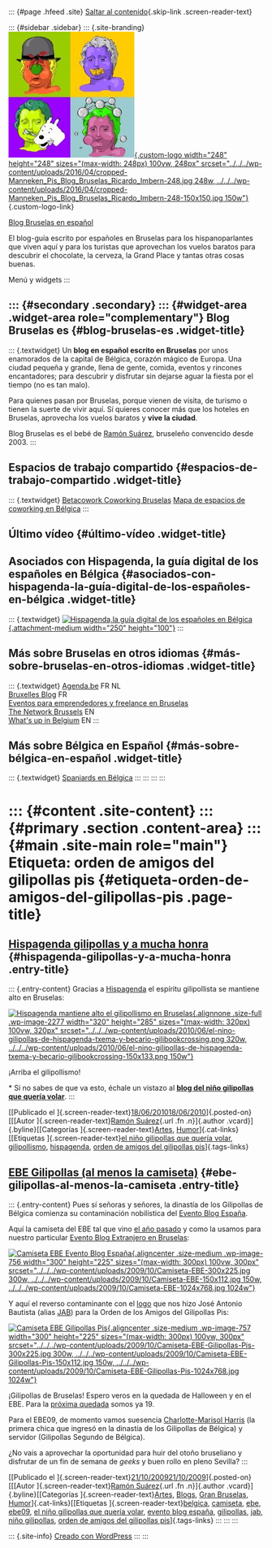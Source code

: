 ::: {#page .hfeed .site}
[Saltar al contenido](index.html#content){.skip-link
.screen-reader-text}

::: {#sidebar .sidebar}
::: {.site-branding}
[![](../../../wp-content/uploads/2016/04/cropped-Manneken_Pis_Blog_Bruselas_Ricardo_Imbern-248.jpg){.custom-logo
width="248" height="248" sizes="(max-width: 248px) 100vw, 248px"
srcset="../../../wp-content/uploads/2016/04/cropped-Manneken_Pis_Blog_Bruselas_Ricardo_Imbern-248.jpg 248w, ../../../wp-content/uploads/2016/04/cropped-Manneken_Pis_Blog_Bruselas_Ricardo_Imbern-248-150x150.jpg 150w"}](../../../index.html){.custom-logo-link}

[Blog Bruselas en español](../../../index.html)

El blog-guía escrito por españoles en Bruselas para los hispanoparlantes
que viven aquí y para los turistas que aprovechan los vuelos baratos
para descubrir el chocolate, la cerveza, la Grand Place y tantas otras
cosas buenas.

Menú y widgets
:::

::: {#secondary .secondary}
::: {#widget-area .widget-area role="complementary"}
Blog Bruselas es {#blog-bruselas-es .widget-title}
----------------

::: {.textwidget}
Un **blog en español escrito en Bruselas** por unos enamorados de la
capital de Bélgica, corazón mágico de Europa. Una ciudad pequeña y
grande, llena de gente, comida, eventos y rincones encantadores; para
descubrir y disfrutar sin dejarse aguar la fiesta por el tiempo (no es
tan malo).

Para quienes pasan por Bruselas, porque vienen de visita, de turismo o
tienen la suerte de vivir aquí. Sí quieres conocer más que los hoteles
en Bruselas, aprovecha los vuelos baratos y **vive la ciudad**.

Blog Bruselas es el bebé de [Ramón Suárez](http://www.ramonsuarez.com),
bruseleño convencido desde 2003.
:::

Espacios de trabajo compartido {#espacios-de-trabajo-compartido .widget-title}
------------------------------

::: {.textwidget}
[Betacowork Coworking Bruselas](http://www.betacowork.com) [Mapa de
espacios de coworking en Bélgica](http://coworkingbelgium.com)
:::

Último vídeo {#último-vídeo .widget-title}
------------

Asociados con Hispagenda, la guía digital de los españoles en Bélgica {#asociados-con-hispagenda-la-guía-digital-de-los-españoles-en-bélgica .widget-title}
---------------------------------------------------------------------

::: {.textwidget}
[![Hispagenda,la guía digital de los españoles en
Bélgica](../../../wp-content/uploads/2010/04/Hispagenda-250px.gif "Hispagenda, la guía digital de los españoles en Bélgica"){.attachment-medium
width="250" height="100"}](http://www.hispagenda.com)
:::

Más sobre Bruselas en otros idiomas {#más-sobre-bruselas-en-otros-idiomas .widget-title}
-----------------------------------

::: {.textwidget}
[Agenda.be](http://www.agenda.be) FR NL\
[Bruxelles Blog](http://www.bxlblog.be/) FR\
[Eventos para emprendedores y freelance en
Bruselas](http://www.betacowork.com/events/)\
[The Network
Brussels](http://groups.yahoo.com/group/TheNetworkBrussels/) EN\
[What\'s up in Belgium](http://www.whatsupin.be/) EN
:::

Más sobre Bélgica en Español {#más-sobre-bélgica-en-español .widget-title}
----------------------------

::: {.textwidget}
[Spaniards en Bélgica](http://www.spaniards.es/paises/belgica)
:::
:::
:::
:::

::: {#content .site-content}
::: {#primary .section .content-area}
::: {#main .site-main role="main"}
Etiqueta: orden de amigos del gilipollas pis {#etiqueta-orden-de-amigos-del-gilipollas-pis .page-title}
============================================

[Hispagenda gilipollas y a mucha honra](../../../index.html?p=2276) {#hispagenda-gilipollas-y-a-mucha-honra .entry-title}
-------------------------------------------------------------------

::: {.entry-content}
Gracias a
[Hispagenda](http://www.hispagenda.com/ "Hispagenda, el portal hispano en Bélgica")
el espíritu gilipollista se mantiene alto en Bruselas:

[![Hispagenda mantiene alto el gilipollismo en
Bruselas](../../../wp-content/uploads/2010/06/el-nino-gilipollas-de-hispagenda-txema-y-becario-gilibookcrossing.png "Gilibook-crossing en la portada de Hispagenda"){.alignnone
.size-full .wp-image-2277 width="320" height="285"
sizes="(max-width: 320px) 100vw, 320px"
srcset="../../../wp-content/uploads/2010/06/el-nino-gilipollas-de-hispagenda-txema-y-becario-gilibookcrossing.png 320w, ../../../wp-content/uploads/2010/06/el-nino-gilipollas-de-hispagenda-txema-y-becario-gilibookcrossing-150x133.png 150w"}](../../../wp-content/uploads/2010/06/el-nino-gilipollas-de-hispagenda-txema-y-becario-gilibookcrossing.png)

¡Arriba el gilipollismo!

\* Sí no sabes de que va esto, échale un vistazo al **[blog del niño
gilipollas que quería
volar](http://www.elninogilipollas.com/ "El blog del niño gilipollas que quería volar")**.
:::

[[Publicado el
]{.screen-reader-text}[18/06/201018/06/2010](../../../index.html?p=2276)]{.posted-on}[[[Autor
]{.screen-reader-text}[Ramón
Suárez](../../2010/04/30/index.html?author=2){.url .fn .n}]{.author
.vcard}]{.byline}[[Categorías
]{.screen-reader-text}[Artes](../../category/artes/index.html),
[Humor](../../category/humor/index.html)]{.cat-links}[[Etiquetas
]{.screen-reader-text}[el niño gilipollas que quería
volar](../el-nino-gilipollas-que-queria-volar/index.html),
[gilipollismo](../gilipollismo/index.html),
[hispagenda](../hispagenda/index.html), [orden de amigos del gilipollas
pis](index.html)]{.tags-links}

[EBE Gilipollas (al menos la camiseta)](../../../index.html?p=755) {#ebe-gilipollas-al-menos-la-camiseta .entry-title}
------------------------------------------------------------------

::: {.entry-content}
Pues sí señoras y señores, la dinastía de los Gilipollas de Bélgica
comienza su contaminación nobilística del [Evento Blog
España](http://www.eventoblog.com "La cita de la internet participativa en español").

Aquí la camiseta del EBE tal que vino [el año
pasado](http://www.blogbruselas.com/2008/11/evento-blog-08-la-conexin-bruselas.html "EBE08, el descubrimiento")
y como la usamos para nuestro particular [Evento Blog Extranjero en
Bruselas](http://www.blogbruselas.com/2009/03/cronica-de-una-quedada-anunciada.html "Cronica de la quedada en Bruselas"):

[![Camiseta EBE Evento Blog
España](../../../wp-content/uploads/2009/10/Camiseta-EBE-300x225.jpg "Camiseta EBE Evento Blog España"){.aligncenter
.size-medium .wp-image-756 width="300" height="225"
sizes="(max-width: 300px) 100vw, 300px"
srcset="../../../wp-content/uploads/2009/10/Camiseta-EBE-300x225.jpg 300w, ../../../wp-content/uploads/2009/10/Camiseta-EBE-150x112.jpg 150w, ../../../wp-content/uploads/2009/10/Camiseta-EBE-1024x768.jpg 1024w"}](http://www.eventoblog.com)

Y aquí el reverso contaminante con el
[logo](http://www.blogbruselas.com/2009/02/logo-gilipollista-gracias-jab.html "Logo de la Orden de Amigos del Gilipollas Pis")
que nos hizo José Antonio Bautista (alias
[JAB](http://jabcomics.com/ "Humor y arte gilipollas de la mano de JAB "))
para la Orden de los Amigos del Gilipollas Pis:

[![Camiseta EBE Gilipollas
Pis](../../../wp-content/uploads/2009/10/Camiseta-EBE-Gilipollas-Pis-300x225.jpg "Camiseta EBE Gilipollas Pis"){.aligncenter
.size-medium .wp-image-757 width="300" height="225"
sizes="(max-width: 300px) 100vw, 300px"
srcset="../../../wp-content/uploads/2009/10/Camiseta-EBE-Gilipollas-Pis-300x225.jpg 300w, ../../../wp-content/uploads/2009/10/Camiseta-EBE-Gilipollas-Pis-150x112.jpg 150w, ../../../wp-content/uploads/2009/10/Camiseta-EBE-Gilipollas-Pis-1024x768.jpg 1024w"}](../../../wp-content/uploads/2009/10/Camiseta-EBE-Gilipollas-Pis.JPG)

¡Gilipollas de Bruselas! Espero veros en la quedada de Halloween y en el
EBE. Para la [próxima
quedada](http://quedadabruselas3.eventbrite.com/ "La noche de los bloggers vivientes")
somos ya 19.

Para el EBE09, de momento vamos suesencia [Charlotte-Marisol
Harris](http://palomasenlaquinta.blogspot.com/ "Palomas en la quinta")
(la primera chica que ingresó en la dinastía de los Gilipollas de
Bélgica) y servidor (Gilipollas Segundo de Bélgica).

¿No vais a aprovechar la oportunidad para huir del otoño bruseliano y
disfrutar de un fin de semana de *geeks* y buen rollo en pleno Sevilla?
:::

[[Publicado el
]{.screen-reader-text}[21/10/200921/10/2009](../../../index.html?p=755)]{.posted-on}[[[Autor
]{.screen-reader-text}[Ramón
Suárez](../../2010/04/30/index.html?author=2){.url .fn .n}]{.author
.vcard}]{.byline}[[Categorías
]{.screen-reader-text}[Artes](../../category/artes/index.html),
[Blogs](../../category/blogs/index.html), [Gran
Bruselas](../../category/gran-bruselas/index.html),
[Humor](../../category/humor/index.html)]{.cat-links}[[Etiquetas
]{.screen-reader-text}[belgica](../belgica/index.html),
[camiseta](../camiseta/index.html), [ebe](../ebe/index.html),
[ebe09](../ebe09/index.html), [el niño gilipollas que quería
volar](../el-nino-gilipollas-que-queria-volar/index.html), [evento blog
españa](../evento-blog-espana/index.html),
[gilipollas](../gilipollas/index.html), [jab](../jab/index.html), [niño
gilipollas](../nino-gilipollas/index.html), [orden de amigos del
gilipollas pis](index.html)]{.tags-links}
:::
:::
:::

::: {.site-info}
[Creado con WordPress](https://es.wordpress.org/)
:::
:::
